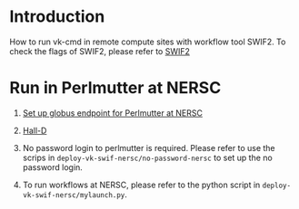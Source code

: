 # Introduction
How to run vk-cmd in remote compute sites with workflow tool SWIF2. To check the flags of SWIF2, please refer to [SWIF2](https://scicomp.jlab.org/cli/swif.html)


# Run in Perlmutter at NERSC
1. [Set up globus endpoint for Perlmutter at NERSC](https://davidljlab.wordpress.com/2018/07/18/swif2-testing/)

2. [Hall-D](https://halldweb.jlab.org/wiki/index.php/HOWTO_Execute_a_Launch_using_NERSC)

3. No password login to perlmutter is required. Please refer to use the scrips in `deploy-vk-swif-nersc/no-password-nersc` to set up the no password login.

4. To run workflows at NERSC, please refer to the python script in `deploy-vk-swif-nersc/mylaunch.py`.